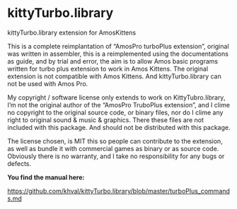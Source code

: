 # kittyTurbo.library
kittyTurbo.library extension for AmosKittens

This is a complete reimplantation of “AmosPro turboPlus extension”, original was written in assembler, this is a reimplemented using the documentations as guide, and by trial and error, the aim is to allow Amos basic programs written for turbo plus extension to work in Amos Kittens. The original extension is not compatible with Amos Kittens. And kittyTurbo.library can not be used with Amos Pro.

My copyright / software license only extends to work on KittyTubro.library, I’m not the original author of the “AmosPro TruboPlus extension”, and I clime no copyright to the original source code, or binary files, nor do I clime any right to original sound & music & graphics. There these files are not included with this package. And should not be distributed with this package.

The license chosen, is MIT this so people can contribute to the extension, as well as bundle it with commercial games as binary or as source code. Obviously there is no warranty, and I take no responsibility for any bugs or defects.

**You find the manual here:**

https://github.com/khval/kittyTurbo.library/blob/master/turboPlus_commands.md
